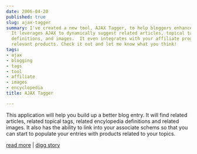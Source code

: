 ```yaml
---
date: 2006-04-20
published: true
slug: ajax-tagger
summary: I've created a new tool, AJAX Tagger, to help bloggers enhance their posts.
  It leverages AJAX to dynamically suggest related articles, topical tags, encyclopedia
  definitions, and images.  It even integrates with your affiliate programs to recommend
  relevant products. Check it out and let me know what you think!
tags:
- ajax
- blogging
- tags
- tool
- affiliate
- images
- encyclopedia
title: AJAX Tagger

---
```

This application will help you build up a better blog entry. It will find related articles, related topical tags, related encylopedia definitions and related images. It also has the ability to link into your associate schems so that you can start to populate your entries with products related to your topics.<p /><a href="http://ajaxtag.kinlan.co.uk/">read more</a> | <a href="http://digg.com/programming/AJAX_Tagger">digg story</a>


